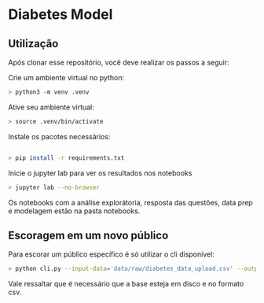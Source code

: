 # Diabetes Model

## Utilização

Após clonar esse repositório, você deve realizar os passos a seguir:

Crie um ambiente virtual no python:
```bash
> python3 -m venv .venv
```
Ative seu ambiente virtual:
```bash
> source .venv/bin/activate
```
Instale os pacotes necessários:
```bash

> pip install -r requirements.txt
```
Inicie o jupyter lab para ver os resultados nos notebooks
```bash
> jupyter lab --no-browser
```

Os notebooks com a análise explorátoria, resposta das questões, data prep e modelagem estão na pasta notebooks.

## Escoragem em um novo público
Para escorar um público específico é só utilizar o cli disponível:
```bash
> python cli.py --input-data='data/raw/diabetes_data_upload.csv' --output-data='data/processed/diabetes_data_scored.csv'
```
Vale ressaltar que é necessário que a base esteja em disco e no formato csv.
